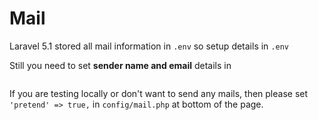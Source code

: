 # Mail

Laravel 5.1 stored all mail information in <code>.env</code> so setup details in <code>.env</code>

Still you need to set **sender name and email** details in
```config/mail.php
```

If you are testing locally or don't want to send any mails, then please set <code>'pretend' => true,</code> in <code>config/mail.php</code> at bottom of the page.


